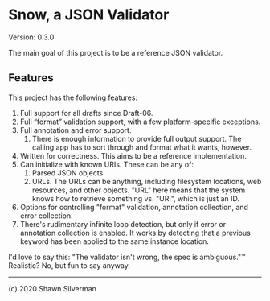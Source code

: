 # Snow, a JSON Validator

Version: 0.3.0

The main goal of this project is to be a reference JSON validator.

## Features

This project has the following features:

1. Full support for all drafts since Draft-06.
2. Full “format” validation support, with a few platform-specific exceptions.
3. Full annotation and error support.
   1. There is enough information to provide full output support. The calling
      app has to sort through and format what it wants, however.
4. Written for correctness. This aims to be a reference implementation.
5. Can initialize with known URIs. These can be any of:
   1. Parsed JSON objects.
   2. URLs. The URLs can be anything, including filesystem locations, web
      resources, and other objects. "URL" here means that the system knows how
      to retrieve something vs. "URI", which is just an ID.
6. Options for controlling "format" validation, annotation collection, and
   error collection.
7. There's rudimentary infinite loop detection, but only if error or annotation
   collection is enabled. It works by detecting that a previous keyword has been
   applied to the same instance location.

I'd love to say this: "The validator isn't wrong, the spec is ambiguous."™
Realistic? No, but fun to say anyway.

---
(c) 2020 Shawn Silverman
